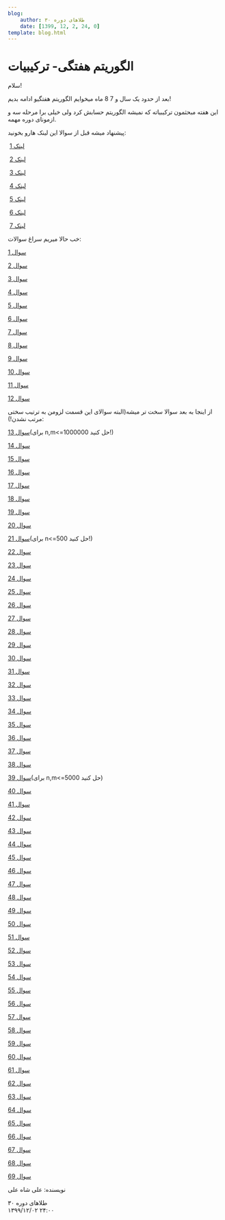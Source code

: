 ```yaml
---
blog:
    author: طلاهای دوره ۳۰
    date: [1399, 12, 2, 24, 0]
template: blog.html
---
```

# الگوریتم هفتگی- ترکیبیات

<div class="cnt">
<p>سلام!</p>
<p>بعد از حدود یک سال و 7 8 ماه میخوایم الگوریتم هفتگیو ادامه بدیم!</p>
<p>این هفته مبحثمون ترکیبیاته که نمیشه الگوریتم حسابش کرد ولی خیلی برا مرحله سه و ازمونای دوره مهمه.</p>
<p></p>
<p>پیشنهاد میشه قبل از سوالا این لینک هارو بخونید:</p>
<p> <a href="https://cp-algorithms.com/algebra/binary-exp.html">لینک 1</a></p>
<p> <a href="https://cp-algorithms.com/algebra/module-inverse.html">لینک 2</a></p>
<p> <a href="https://cp-algorithms.com/combinatorics/binomial-coefficients.html">لینک 3</a></p>
<p> <a href="https://cp-algorithms.com/combinatorics/catalan-numbers.html">لینک 4</a></p>
<p> <a href="https://cp-algorithms.com/combinatorics/inclusion-exclusion.html">لینک 5</a></p>
<p> <a href="https://cp-algorithms.com/graph/pruefer_code.html">لینک 6</a></p>
<p> <a href="https://gtoi.shaazzz.ir/book/2/3.html">لینک 7</a></p>

<p>خب حالا میریم سراغ سوالات:</p>
<p><a href="https://codeforces.com/problemset/problem/997/C">سوال 1</a></p>
<p><a href="https://codeforces.com/problemset/problem/666/C">سوال 2</a></p>
<p><a href="https://codeforces.com/problemset/problem/954/H">سوال 3</a></p>
<p><a href="https://codeforces.com/problemset/problem/932/E">سوال 4</a></p>
<p><a href="https://codeforces.com/problemset/problem/1109/D">سوال 5</a></p>
<p><a href="https://codeforces.com/problemset/problem/757/E">سوال 6</a></p>
<p><a href="https://codeforces.com/problemset/problem/1096/E">سوال 7</a></p>
<p><a href="https://codeforces.com/problemset/problem/1185/G2">سوال 8</a></p>
<p><a href="https://codeforces.com/problemset/problem/382/E">سوال 9</a></p>
<p><a href="https://codeforces.com/problemset/problem/383/E">سوال 10</a></p>
<p><a href="https://codeforces.com/problemset/problem/961/G">سوال 11</a></p>
<p><a href="https://codeforces.com/problemset/problem/1118/F2">سوال 12</a></p>

<p>از اینجا به بعد سوالا سخت تر میشه(البته سوالای این قسمت لزومن به ترتیب سختی مرتب نشدن!):</p>
<p><a href="https://codeforces.com/problemset/problem/1204/E">سوال 13</a>(برای n,m&lt;=1000000 حل کنید!)</p>
<p><a href="https://codeforces.com/problemset/problem/645/F">سوال 14</a></p>
<p><a href="https://codeforces.com/problemset/problem/156/D">سوال 15</a></p>
<p><a href="https://codeforces.com/problemset/problem/1278/F">سوال 16</a></p>
<p><a href="https://codeforces.com/problemset/problem/1237/F">سوال 17</a></p>
<p><a href="https://codeforces.com/problemset/problem/201/E">سوال 18</a></p>
<p><a href="https://codeforces.com/problemset/problem/1034/C">سوال 19</a></p>
<p><a href="https://codeforces.com/problemset/problem/482/D">سوال 20</a></p>
<p><a href="https://codeforces.com/problemset/problem/1295/F">سوال 21</a>(برای n&lt;=500 حل کنید!)</p>
<p><a href="https://codeforces.com/problemset/problem/585/E">سوال 22</a></p>
<p><a href="https://codeforces.com/problemset/problem/997/D">سوال 23</a></p>
<p><a href="https://codeforces.com/problemset/problem/1392/H">سوال 24</a></p>
<p><a href="https://codeforces.com/problemset/problem/1254/E">سوال 25</a></p>
<p><a href="https://atcoder.jp/contests/arc106/tasks/arc106_f">سوال 26</a></p>
<p><a href="https://codeforces.com/problemset/problem/995/F">سوال 27</a></p>
<p><a href="https://codeforces.com/problemset/problem/724/F">سوال 28</a></p>
<p><a href="https://codeforces.com/problemset/problem/653/G">سوال 29</a></p>


<p><a href="https://codeforces.com/problemset/problem/1205/E">سوال 30</a></p>
<p><a href="https://codeforces.com/problemset/problem/794/G">سوال 31</a></p>
<p><a href="https://codeforces.com/problemset/problem/1292/F">سوال 32</a></p>
<p><a href="https://codeforces.com/problemset/problem/698/F">سوال 33</a></p>
<p><a href="https://codeforces.com/problemset/problem/1450/H1">سوال 34</a></p>
<p><a href="https://codeforces.com/problemset/problem/1264/D2">سوال 35</a></p>
<p><a href="https://codeforces.com/problemset/problem/722/E">سوال 36</a></p>
<p><a href="https://codeforces.com/problemset/problem/1085/G">سوال 37</a></p>
<p><a href="https://codeforces.com/problemset/problem/1221/G">سوال 38</a></p>
<p><a href="https://codeforces.com/problemset/problem/1439/D">سوال 39</a>(برای n,m&lt;=5000 حل کنید)</p>
<p><a href="https://atcoder.jp/contests/agc001/tasks/agc001_e">سوال 40</a></p>
<p><a href="https://atcoder.jp/contests/agc005/tasks/agc005_d">سوال 41</a></p>
<p><a href="https://atcoder.jp/contests/agc023/tasks/agc023_e">سوال 42</a></p>
<p><a href="https://atcoder.jp/contests/agc040/tasks/agc040_c">سوال 43</a></p>
<p><a href="https://atcoder.jp/contests/agc046/tasks/agc046_d">سوال 44</a></p>
<p><a href="https://atcoder.jp/contests/agc045/tasks/agc045_c">سوال 45</a></p>
<p><a href="https://atcoder.jp/contests/agc045/tasks/agc045_d">سوال 46</a></p>
<p><a href="https://atcoder.jp/contests/agc023/tasks/agc023_c">سوال 47</a></p>
<p><a href="https://atcoder.jp/contests/agc026/tasks/agc026_d">سوال 48</a></p>
<p><a href="https://atcoder.jp/contests/arc094/tasks/arc094_d">سوال 49</a></p>
<p><a href="https://atcoder.jp/contests/arc105/tasks/arc105_f">سوال 50</a></p>
<p><a href="https://atcoder.jp/contests/arc108/tasks/arc108_e">سوال 51</a></p>
<p><a href="https://atcoder.jp/contests/agc030/tasks/agc030_d">سوال 52</a></p>
<p><a href="https://atcoder.jp/contests/agc018/tasks/agc018_e">سوال 53</a></p>
<p><a href="https://atcoder.jp/contests/agc013/tasks/agc013_d">سوال 54</a></p>
<p><a href="https://atcoder.jp/contests/agc002/tasks/agc002_f">سوال 55</a></p>
<p><a href="https://atcoder.jp/contests/agc006/tasks/agc006_f">سوال 56</a></p>
<p><a href="https://atcoder.jp/contests/agc024/tasks/agc024_e">سوال 57</a></p>
<p><a href="https://codeforces.com/problemset/problem/643/F">سوال 58</a></p>
<p><a href="https://atcoder.jp/contests/arc104/tasks/arc104_f">سوال 59</a></p>
<p><a href="https://quera.ir/problemset/contest/51870">سوال 60</a></p>
<p><a href="https://quera.ir/problemset/contest/35257">سوال 61</a></p>
<p><a href="https://quera.ir/problemset/contest/2798">سوال 62</a></p>
<p><a href="https://quera.ir/problemset/contest/62459">سوال 63</a></p>
<p><a href="https://quera.ir/problemset/contest/2663">سوال 64</a></p>
<p><a href="https://quera.ir/problemset/olympiad/9269">سوال 65</a></p>
<p><a href="https://quera.ir/problemset/olympiad/9781">سوال 66</a></p>
<p><a href="https://quera.ir/problemset/olympiad/17820">سوال 67</a></p>
<p><a href="https://quera.ir/problemset/olympiad/66372">سوال 68</a></p>
<p><a href="https://quera.ir/problemset/olympiad/66755">سوال 69</a></p>

<p>نویسنده: علی شاه علی</p>
</div>

<div class="blog-info">
    <div class="blog-author">طلاهای دوره ۳۰</div>
    <div class="blog-date">۱۳۹۹/۱۲/۰۲ ۲۴:۰۰</div>
</div>

